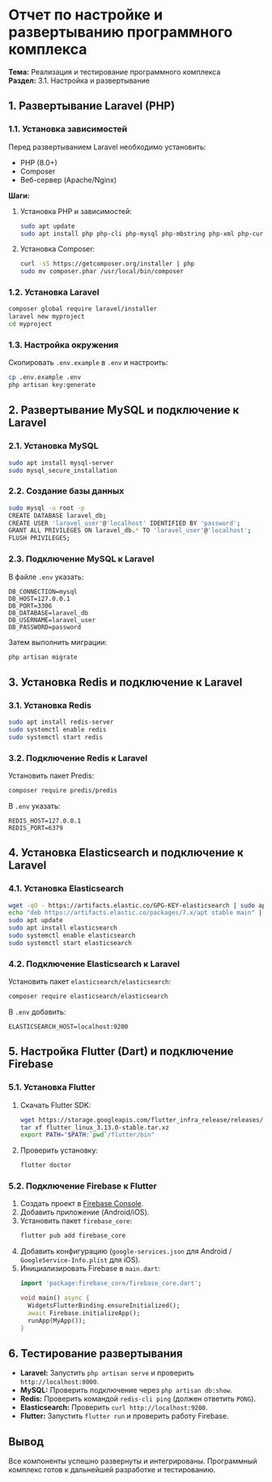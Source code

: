 # **Отчет по настройке и развертыванию программного комплекса**  
**Тема:** Реализация и тестирование программного комплекса  
**Раздел:** 3.1. Настройка и развертывание  

## **1. Развертывание Laravel (PHP)**  

### **1.1. Установка зависимостей**  
Перед развертыванием Laravel необходимо установить:  
- PHP (8.0+)  
- Composer  
- Веб-сервер (Apache/Nginx)  

**Шаги:**  
1. Установка PHP и зависимостей:  
   ```bash
   sudo apt update
   sudo apt install php php-cli php-mysql php-mbstring php-xml php-curl php-zip
   ```  
2. Установка Composer:  
   ```bash
   curl -sS https://getcomposer.org/installer | php
   sudo mv composer.phar /usr/local/bin/composer
   ```  

### **1.2. Установка Laravel**  
```bash
composer global require laravel/installer
laravel new myproject
cd myproject
```  

### **1.3. Настройка окружения**  
Скопировать `.env.example` в `.env` и настроить:  
```bash
cp .env.example .env
php artisan key:generate
```  

## **2. Развертывание MySQL и подключение к Laravel**  

### **2.1. Установка MySQL**  
```bash
sudo apt install mysql-server
sudo mysql_secure_installation
```  

### **2.2. Создание базы данных**  
```bash
sudo mysql -u root -p
CREATE DATABASE laravel_db;
CREATE USER 'laravel_user'@'localhost' IDENTIFIED BY 'password';
GRANT ALL PRIVILEGES ON laravel_db.* TO 'laravel_user'@'localhost';
FLUSH PRIVILEGES;
```  

### **2.3. Подключение MySQL к Laravel**  
В файле `.env` указать:  
```env
DB_CONNECTION=mysql
DB_HOST=127.0.0.1
DB_PORT=3306
DB_DATABASE=laravel_db
DB_USERNAME=laravel_user
DB_PASSWORD=password
```  

Затем выполнить миграции:  
```bash
php artisan migrate
```  

## **3. Установка Redis и подключение к Laravel**  

### **3.1. Установка Redis**  
```bash
sudo apt install redis-server
sudo systemctl enable redis
sudo systemctl start redis
```  

### **3.2. Подключение Redis к Laravel**  
Установить пакет Predis:  
```bash
composer require predis/predis
```  

В `.env` указать:  
```env
REDIS_HOST=127.0.0.1
REDIS_PORT=6379
```  

## **4. Установка Elasticsearch и подключение к Laravel**  

### **4.1. Установка Elasticsearch**  
```bash
wget -qO - https://artifacts.elastic.co/GPG-KEY-elasticsearch | sudo apt-key add -
echo "deb https://artifacts.elastic.co/packages/7.x/apt stable main" | sudo tee /etc/apt/sources.list.d/elastic-7.x.list
sudo apt update
sudo apt install elasticsearch
sudo systemctl enable elasticsearch
sudo systemctl start elasticsearch
```  

### **4.2. Подключение Elasticsearch к Laravel**  
Установить пакет `elasticsearch/elasticsearch`:  
```bash
composer require elasticsearch/elasticsearch
```  

В `.env` добавить:  
```env
ELASTICSEARCH_HOST=localhost:9200
```  

## **5. Настройка Flutter (Dart) и подключение Firebase**  

### **5.1. Установка Flutter**  
1. Скачать Flutter SDK:  
   ```bash
   wget https://storage.googleapis.com/flutter_infra_release/releases/stable/linux/flutter_linux_3.13.0-stable.tar.xz
   tar xf flutter_linux_3.13.0-stable.tar.xz
   export PATH="$PATH:`pwd`/flutter/bin"
   ```  
2. Проверить установку:  
   ```bash
   flutter doctor
   ```  

### **5.2. Подключение Firebase к Flutter**  
1. Создать проект в [Firebase Console](https://console.firebase.google.com).  
2. Добавить приложение (Android/iOS).  
3. Установить пакет `firebase_core`:  
   ```bash
   flutter pub add firebase_core
   ```  
4. Добавить конфигурацию (`google-services.json` для Android / `GoogleService-Info.plist` для iOS).  
5. Инициализировать Firebase в `main.dart`:  
   ```dart
   import 'package:firebase_core/firebase_core.dart';
   
   void main() async {
     WidgetsFlutterBinding.ensureInitialized();
     await Firebase.initializeApp();
     runApp(MyApp());
   }
   ```  

## **6. Тестирование развертывания**  
- **Laravel:** Запустить `php artisan serve` и проверить `http://localhost:8000`.  
- **MySQL:** Проверить подключение через `php artisan db:show`.  
- **Redis:** Проверить командой `redis-cli ping` (должен ответить `PONG`).  
- **Elasticsearch:** Проверить `curl http://localhost:9200`.  
- **Flutter:** Запустить `flutter run` и проверить работу Firebase.  

## **Вывод**  
Все компоненты успешно развернуты и интегрированы. Программный комплекс готов к дальнейшей разработке и тестированию.